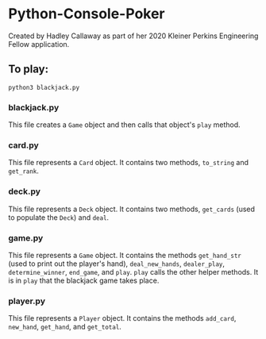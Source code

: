 # Python-Console-Poker

Created by Hadley Callaway as part of her 2020 Kleiner Perkins Engineering Fellow application.

## To play:

`python3 blackjack.py`

### blackjack.py

This file creates a `Game` object and then calls that object's `play` method.

### card.py

This file represents a `Card` object. It contains two methods, `to_string` and `get_rank`.

### deck.py

This file represents a `Deck` object. It contains two methods, `get_cards` (used to populate the `Deck`) and `deal`.

### game.py

This file represents a `Game` object. It contains the methods `get_hand_str` (used to print out the player's hand), `deal_new_hands`, `dealer_play`, `determine_winner`, `end_game`, and `play`. `play` calls the other helper methods. It is in `play` that the blackjack game takes place.

### player.py

This file represents a `Player` object. It contains the methods `add_card`, `new_hand`, `get_hand`, and `get_total`.
